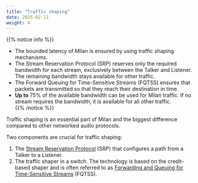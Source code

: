 ```yaml
---
title: "Traffic shaping"
date: 2025-02-11
weight: 4
---
```


{{% notice info %}}
- The bounded latency of Milan is ensured by using traffic shaping mechanisms.  
- The Stream Reservation Protocol (SRP) reserves only the required bandwidth for each stream, exclusively between the Talker and Listener. The remaining bandwidth stays available for other traffic.
- The Forward Queuing for Time-Sensitive Streams (FQTSS) ensures that packets are transmitted so that they reach their destination in time.  
- **Up to** 75% of the available bandwidth can be used for Milan traffic. If no stream requires the bandwidth, it is available for all other traffic.  
{{% /notice %}}

Traffic shaping is an essential part of Milan and the biggest difference compared to other networked audio protocols.

Two components are crucial for traffic shaping:

1. The [Stream Reservation Protocol](./stream-reservation/_index.md) (SRP) that configures a path from a Talker to a Listener.
2. The traffic shaper in a switch. The technology is based on the credit-based shaper and is often referred to as [Forwarding and Queuing for Time-Sensitive Streams](./fqtss/_index.md) (FQTSS).
